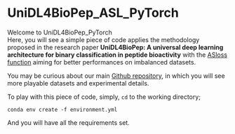 # UniDL4BioPep_ASL_PyTorch

Welcome to UniDL4BioPep_PyTorch<br>
Here, you will see a simple piece of code applies the methodology proposed in the research paper **UniDL4BioPep: A universal deep learning architecture for binary classification in peptide bioactivity** with the [ASloss function](https://github.com/Alibaba-MIIL/ASL) aiming for better performances on imbalanced datasets.

You may be curious about our main [Github repository](https://github.com/dzjxzyd/UniDL4BioPep), in which you will see more playable datasets and experimental details.

To play with this piece of code, simply, ```cd``` to the working directory;<br>
```
conda env create -f environment.yml
```
And you will have all the requirements set.
